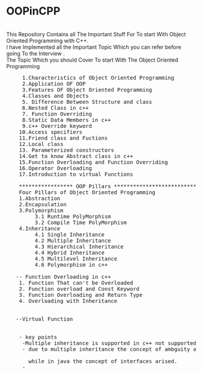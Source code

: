 # OOPinCPP
<br/> This Repository Contains all The Important Stuff For To start With Object Oriented Programming with C++.
<br/> I have Implemented all the Important Topic Which you can refer before going To the Interview . 
<br/> The Topic Which you should Cover To start With The Object Oriented Programming 
<pre>
     1.Characteristics of Object Oriented Programming 
     2.Application OF OOP
     3.Features OF Object Oriented Programming 
     4.Classes and Objects 
     5. Difference Between Structure and class
     6.Nested Class in c++
     7. Function Overriding
     8.Static Data Members in c++
     9.c++ Override keyword
    10.Access specifiers
    11.Friend class and Fuctions
    12.Local class
    13. Parameterized constructors
    14.Get to know Abstract class in c++
    15.Function Overloading and Function Overriding 
    16.Operator Overloading 
    17.Introduction to virtual Functions

    ***************** OOP Pillars *******************************************
    Four Pillars of Object Oriented Programming 
    1.Abstraction
    2.Encapsulation
    3.Polymorphism 
         3.1 Runtime PolyMorphism
         3.2 Compile Time PolyMorphism
    4.Inheritance
         4.1 Single Inheritance
         4.2 Multiple Inheritance 
         4.3 Hierarchical Inheritance
         4.4 Hybrid Inheritance
         4.5 Multilevel Inheritance
         4.6 Polymorphism in c++

   -- Function Overloading in c++
    1. Function That can't be Overloaded
    2. Function overload and Const Keyword
    3. Function Overloading and Return Type
    4. Overloading with Inheritance


   --Virtual Function


    - key points
     -Multiple inheritance is supported in c++ not supported in java
     - due to multiple inheritance the concept of ambguity arised which can be solved using scope ressolution operator <br/>
       while in java the concept of interfaces arised.
     -
</pre>
